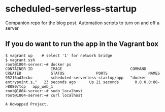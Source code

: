 # scheduled-serverless-startup
Companion repo for the blog post. Automation scripts to turn on and off a server

## If you do want to run the app in the Vagrant box

```
$ vagrant up    # select '1' for network bridge
$ vagrant ssh
root@1804-server:~# docker ps
CONTAINER ID        IMAGE                              COMMAND                  CREATED             STATUS              PORTS                  NAMES
95216ad3ecbc        scheduled-serverless-startup/app   "docker-entrypoint.s…"   23 seconds ago      Up 21 seconds       0.0.0.0:80->8080/tcp   app_web_1
root@1804-server:~# sudo localhost
root@1804-server:~# curl localhost

A Howapped Project.


```
